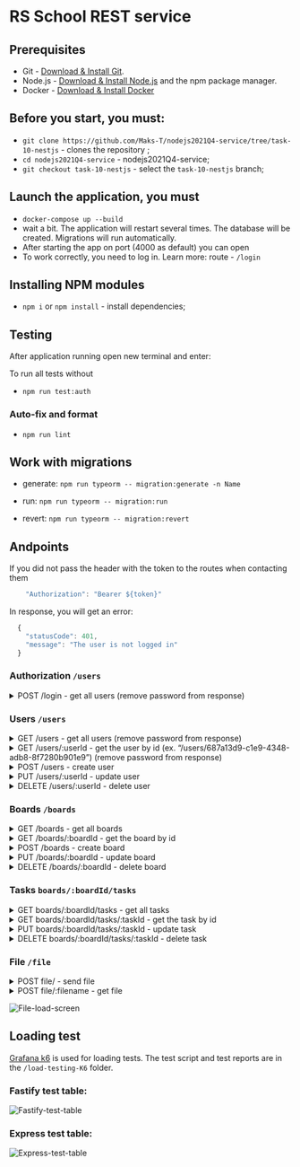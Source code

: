 # RS School REST service

## Prerequisites

- Git - [Download & Install Git](https://git-scm.com/downloads).
- Node.js - [Download & Install Node.js](https://nodejs.org/en/download/) and the npm package manager.
- Docker - [Download & Install Docker](https://docs.docker.com/)

## Before you start, you must:

- `git clone https://github.com/Maks-T/nodejs2021Q4-service/tree/task-10-nestjs` - clones the repository ;
- `cd nodejs2021Q4-service` - nodejs2021Q4-service;
- `git checkout task-10-nestjs` - select the `task-10-nestjs` branch;

## Launch the application, you must

- `docker-compose up --build`
- wait a bit. The application will restart several times. The database will be created. Migrations will run automatically.
- After starting the app on port (4000 as default) you can open
- To work correctly, you need to log in.
  Learn more: route - `/login`

## Installing NPM modules

- `npm i` or `npm install` - install dependencies;

## Testing

After application running open new terminal and enter:

To run all tests without

- `npm run test:auth`

### Auto-fix and format

- `npm run lint`

## Work with migrations

- generate: `npm run typeorm -- migration:generate -n Name`

- run: `npm run typeorm -- migration:run`

- revert: `npm run typeorm -- migration:revert`

## Andpoints

If you did not pass the header with the token to the routes when contacting them

```javascript
    "Authorization": "Bearer ${token}"
```

In response, you will get an error:

```javascript
  {
    "statusCode": 401,
    "message": "The user is not logged in"
  }
```

### Authorization `/users`

  <details>
    <summary>POST /login - get all users (remove password from response)</summary>
  
  `Example request`
  
  ```javascript
  
  {    
    login: 'admin',
    password: 'admin',
  },
  
  ```
  
  `Example response StatusCode == 200`
  
  ```javascript
  {
    token: "eyJhbGciOiJIUzI1NiIsInR5cCI6IkpXVCJ9.eyJ1c2VySWQiOiIxMzQ3Y2Y3ZS0wNGQ4LTRkNmItYjk3OS1lZWVmZjExMGIzZWQiLCJsb2dpbiI6ImFkbWluIiwiaWF0IjoxNjQzOTc0MDc1LCJleHAiOjE2NDQwNjA0NzV9.wKxuVNlqh1_Is8p1gdnLpYRjVqNznoxYSnOl1ukMmCU"
  }
  ```
  
  </details>

### Users `/users`

  <details>
    <summary>GET /users - get all users (remove password from response)</summary>
  
  `Example response StatusCode == 200`
  
  ```javascript
  [
    {
      id: '687a13d9-c1e9-4348-adb8-8f7280b901e9',
      name: 'Maxim',
      login: 'Max-T',
    },
  ];
  ```
  
  </details>
  <details>
    <summary>GET /users/:userId - get the user by id (ex. “/users/687a13d9-c1e9-4348-adb8-8f7280b901e9”) (remove password from response)</summary>   
    
    `Example response StatusCode == 200`

    ```javascript
      {
        id: "687a13d9-c1e9-4348-adb8-8f7280b901e9",
        name: "Maxim",
        login: "Max-T"
      }
    ```

  </details>
  
  <details>
    <summary>POST /users - create user</summary>
  
  `Example request`
  
  ```javascript
  
  {
    name: 'Maxim',
    login: 'Max-T',
    password: 'P123*',
  },
  
  ```
  
  `Example response StatusCode == 201`
  
  ```javascript
  [
    {
      id: '687a13d9-c1e9-4348-adb8-8f7280b901e9',
      name: 'Maxim',
      login: 'Max-T',
    },
  ];
  ```
  
  </details>
  
  <details>
    <summary>PUT /users/:userId - update user</summary>
  
  `Example request`
  
  ```javascript
  [
    {
      name: 'Maximus',
      login: 'Max-T',
      password: 'P33333*',
    },
  ];
  ```
  
  `Example response StatusCode == 200`
  
  ```javascript
  [
    {
      id: '687a13d9-c1e9-4348-adb8-8f7280b901e9',
      name: 'Maximus',
      login: 'Max-T',
    },
  ];
  ```
  
  </details>
  
  <details>
    <summary>DELETE /users/:userId - delete user</summary>
  
  `Example response StatusCode == 204`
  
  </details>
  
### Boards `/boards`
  
  <details>
    <summary>GET /boards - get all boards</summary>
  
  `Example response StatusCode == 200`
  
  ```javascript
  {
    id: "aa25fe8b-f560-479d-ad70-e400cbb82ef6",
    title: "Board Title",
    columns: [
      {
        id: "445e4eb2-8af6-4e74-9d02-c420d29086f4",
        title: "First column",
        order: 1,
        tasks: []
      },
      {
        id: "aa25fe8b-f560-479d-ad70-e400cbb82ef6",
        title: "Second column",
        order: 2,
        tasks: []
      }
    ]
  }
  ```
  
  </details>
  <details>
    <summary>GET /boards/:boardId - get the board by id</summary>   
    
    `Example response StatusCode == 200`
    
    ```javascript    
      {
        id: "aa25fe8b-f560-479d-ad70-e400cbb82ef6",
        title: "Board Title",
        columns: [
          {
            id: "445e4eb2-8af6-4e74-9d02-c420d29086f4",
            title: "First column",
            order: 1,
            tasks: []
          },
          {
            id: "aa25fe8b-f560-479d-ad70-e400cbb82ef6",
            title: "Second column",
            order: 2,
            tasks: []
          }
        ]
      }  
    ```  
  </details>
  
  <details>
    <summary>POST /boards - create board</summary>
  
  `Example request`
  
  ```javascript
  {
    title: "Board Title",
    columns: [
      {
        title: "First column",
        order: 1
      },
      {
        title: "Second column",
        order: 2
      }
    ]
  }
  ```
  
  `Example response StatusCode == 201`
  
  ```javascript
  {
    id: "aa25fe8b-f560-479d-ad70-e400cbb82ef6",
    title: "Board Title",
    columns: [
      {
        id: "445e4eb2-8af6-4e74-9d02-c420d29086f4",
        title: "First column",
        order: 1,
        tasks: []
      },
      {
        id: "aa25fe8b-f560-479d-ad70-e400cbb82ef6",
        title: "Second column",
        order: 2,
        tasks: []
      }
    ]
  }
  ```
  
  </details>
  
  <details>
    <summary>PUT /boards/:boardId - update board</summary>
  
  `Example request`
  
  ```javascript
  {
    title: "Board Title",
    columns: [
      {
        title: "First column new",
        order: 1
      },
      {
        title: "Second column new",
        order: 2
      }
    ]
  }
  ```
  
  `Example response StatusCode == 200`
  
  ```javascript
  {
    id: "aa25fe8b-f560-479d-ad70-e400cbb82ef6",
    title: "Board Title",
    columns: [
      {
        id: "445e4eb2-8af6-4e74-9d02-c420d29086f4",
        title: "First column new",
        order: 1,
        tasks: []
      },
      {
        id: "aa25fe8b-f560-479d-ad70-e400cbb82ef6",
        title: "Second column new",
        order: 2,
        tasks: []
      }
    ]
  }
  ```
  
  </details>
  
  <details>
    <summary>DELETE /boards/:boardId - delete board</summary>
  
  `Example response StatusCode == 204`
  
  </details>
  
### Tasks `boards/:boardId/tasks`
  
  <details>
    <summary>GET boards/:boardId/tasks - get all tasks</summary>
  
  `Example response StatusCode == 200`
  
  ```javascript
  [
    {
      id: 'd1734b2a-c52b-47f5-8c0b-8cbede5f740d',
      title: 'Task Title',
      order: 1,
      description: 'Task Description',
      userId: 'fc570e9c-9392-4c4a-bbf8-4e5c64703bd6',
      columnId: 'bb29cb1d-03fc-449b-a576-a08c07e23159',
      boardId: 'bb29cb1d-03fc-449b-a576-a08c07e23159',
    },
  ];
  ```
  
  </details>
  <details>
    <summary>GET boards/:boardId/tasks/:taskId - get the task by id</summary>   
    
    `Example response StatusCode == 200`

    ```javascript
      {
        id: "d1734b2a-c52b-47f5-8c0b-8cbede5f740d",
        title: "Task Title",
        order: 1,
        description: "Task Description",
        userId: "fc570e9c-9392-4c4a-bbf8-4e5c64703bd6" || null,
        columnId: "bb29cb1d-03fc-449b-a576-a08c07e23159"  || null,
        boardId: "bb29cb1d-03fc-449b-a576-a08c07e23159"

}

````

  </details>

  <details>
    <summary>POST boards/:boardId/tasks - create task</summary>

  `Example request`

  ```javascript
  {
    title: "Task Title",
    order: 1,
    description: "Task Description",
    userId: "fc570e9c-9392-4c4a-bbf8-4e5c64703bd6",
    columnId: "bb29cb1d-03fc-449b-a576-a08c07e23159"
  }

````

`Example response StatusCode == 201`

```javascript
{
  id: "d1734b2a-c52b-47f5-8c0b-8cbede5f740d",
  title: "Task Title",
  order: 1,
  description: "Task Description",
  userId: "fc570e9c-9392-4c4a-bbf8-4e5c64703bd6",
  columnId: "bb29cb1d-03fc-449b-a576-a08c07e23159",
  boardId: "bb29cb1d-03fc-449b-a576-a08c07e23159"
}
```

  </details>
  
  <details>
    <summary>PUT boards/:boardId/tasks/:taskId - update task</summary>
  
  `Example request`
  
  ```javascript
  {
    title: "Task Title",
    order: 1,
    description: "Task Description",
    userId: "fc570e9c-9392-4c4a-bbf8-4e5c64703bd6",
    columnId: "bb29cb1d-03fc-449b-a576-a08c07e23159"
  }
  ```
  
  `Example response StatusCode == 200`
  
  ```javascript
  {
    id: "d1734b2a-c52b-47f5-8c0b-8cbede5f740d",
    title: "Task Title",
    order: 1,
    description: "Task Description",
    userId: "fc570e9c-9392-4c4a-bbf8-4e5c64703bd6",
    columnId: "bb29cb1d-03fc-449b-a576-a08c07e23159",
    boardId: "bb29cb1d-03fc-449b-a576-a08c07e23159"
  }
  ```
  
  </details>
  
  <details>
    <summary>DELETE boards/:boardId/tasks/:taskId - delete task</summary>
  
  `Example response StatusCode == 204`
  
  </details>

### File `/file`

  <details>
    <summary>POST file/ - send file</summary>
  
  `Example response StatusCode == 200`

```javascript

  {
     message: "The 1.PNG was successfully uploaded to the server! To download this file, use the link 'localhost:4000/file/1643970214678.PNG'",
     linkForDownload: "localhost:4000/file/1643970214678.PNG"
  }

```

</details>

  <details>
    <summary>POST file/:filename - get file</summary>
  
  `Example response StatusCode == 200`

</details>

![File-load-screen](https://user-images.githubusercontent.com/28530542/152523862-7f99c885-3654-45c1-ae5e-bb2de9e64ac8.PNG)

## Loading test

[Grafana k6](https://k6.io/) is used for loading tests. The test script and test reports are in the `/load-testing-K6` folder.

### Fastify test table:

![Fastify-test-table](https://user-images.githubusercontent.com/28530542/152580679-71543ed9-8738-4b0b-a8d4-a217def40d42.PNG)

### Express test table:

![Express-test-table](https://user-images.githubusercontent.com/28530542/152580877-0e3ecd38-c19a-42da-8990-9d1c8d55733a.PNG)
